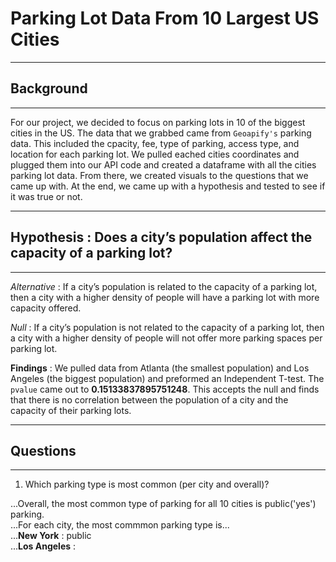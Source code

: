 # Parking Lot Data From 10 Largest US Cities
---

## Background
---

For our project, we decided to focus on parking lots in 10 of the biggest cities in the US. The data that we grabbed came from `Geoapify's` parking data. This included the cpacity, fee, type of parking, access type, and location for each parking lot. We pulled eached cities coordinates and plugged them into our API code and created a dataframe with all the cities parking lot data. From there, we created visuals to the questions that we came up with. At the end, we came up with a hypothesis and tested to see if it was true or not.

---

## Hypothesis : Does a city’s population affect the capacity of a parking lot?
---

*Alternative* : If a city’s population is related to the capacity of a parking lot, then a city with a higher density of people will have a parking lot with more capacity offered.

*Null* :  If a city’s population is not related to the capacity of a parking lot, then a city with a higher density of people will not offer more parking spaces per parking lot.

**Findings** : We pulled data from Atlanta (the smallest population) and Los Angeles (the biggest population) and preformed an Independent T-test. The `pvalue` came out to **0.15133837895751248**. This accepts the null and finds that there is no correlation between the population of a city and the capacity of their parking lots.

---

 ## Questions
 ---
 
 1. Which parking type is most common (per city and overall)?

...Overall, the most common type of parking for all 10 cities is public('yes') parking.  
...For each city, the most commmon parking type is...  
...**New York** : public  
...**Los Angeles** :  



